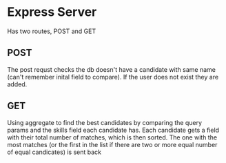 # Express Server

Has two routes, POST and GET

## POST

The post requst checks the db doesn't have a candidate with same name (can't remember inital field to compare). If the user does not exist they are added.

## GET

Using aggregate to find the best candidates by comparing the query params and the skills field each candidate has. Each candidate gets a field with their total number of matches, which is then sorted. The one with the most matches (or the first in the list if there are two or more equal number of equal candicates) is sent back
